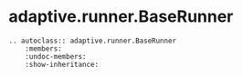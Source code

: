 # adaptive.runner.BaseRunner

```{eval-rst}
.. autoclass:: adaptive.runner.BaseRunner
    :members:
    :undoc-members:
    :show-inheritance:
```
